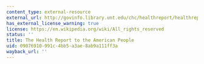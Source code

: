 ```yaml
---
content_type: external-resource
external_url: http://govinfo.library.unt.edu/chc/healthreport/healthreport.html
has_external_license_warning: true
license: https://en.wikipedia.org/wiki/All_rights_reserved
status: ''
title: The Health Report to the American People
uid: 09076910-991c-4bb5-a3ae-8ab9a111ff3a
wayback_url: ''
---
```

